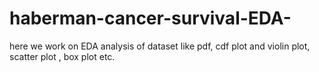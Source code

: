 # haberman-cancer-survival-EDA-
here we work on EDA analysis of dataset like pdf, cdf plot and violin plot, scatter plot , box plot etc.
